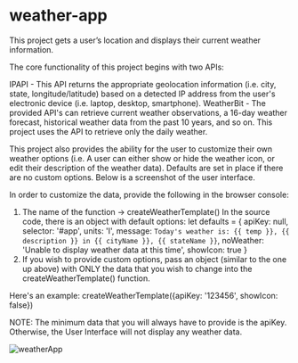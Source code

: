 # weather-app
This project gets a user’s location and displays their current weather information.

The core functionality of this project begins with two APIs: 

IPAPI - This API returns the appropriate geolocation information (i.e. city, state, longitude/latitude) based on a detected IP address 		 from the user's electronic device (i.e. laptop, desktop, smartphone).
WeatherBit - The provided API's can retrieve current weather observations, a 16-day weather forecast, historical weather data from the 		 past 10 years, and so on.  This project uses the API to retrieve only the daily weather.

This project also provides the ability for the user to customize their own weather options (i.e. A user can either show or hide the weather icon, or edit their description of the weather data).  Defaults are set in place if there are no custom options.  Below is a screenshot of the user interface.  


In order to customize the data, provide the following in the browser console:
1. The name of the function -> createWeatherTemplate()
In the source code, there is an object with default options: 
let defaults = {
                apiKey: null,
                selector: '#app',
                units: 'I',
                message: `Today's weather is: {{ temp }}, {{ description }} in {{ cityName }}, {{ stateName }}`,
                noWeather: 'Unable to display weather data at this time',
                showIcon: true
               }
2. If you wish to provide custom options, pass an object (similar to the one up above) with ONLY the data that you wish to change into the createWeatherTemplate() function.

Here's an example: createWeatherTemplate({apiKey: '123456', showIcon: false})

NOTE: The minimum data that you will always have to provide is the apiKey.  Otherwise, the User Interface will not display any weather data.

![weatherApp](https://user-images.githubusercontent.com/40964189/71370257-5f66d000-257b-11ea-8c98-af66b6b17cf9.png)
